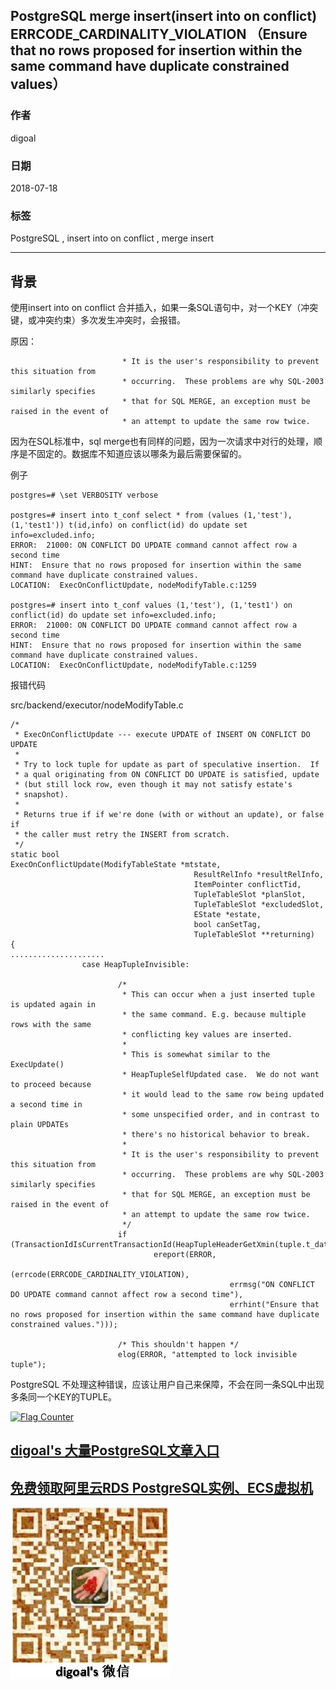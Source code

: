 ## PostgreSQL merge insert(insert into on conflict) ERRCODE_CARDINALITY_VIOLATION （Ensure that no rows proposed for insertion within the same command have duplicate constrained values）  
                                                           
### 作者                                                           
digoal                                                           
                                                           
### 日期                                                           
2018-07-18                                                         
                                                           
### 标签                                                           
PostgreSQL , insert into on conflict , merge insert       
                                                           
----                                                           
                                                           
## 背景        
使用insert into on conflict 合并插入，如果一条SQL语句中，对一个KEY（冲突键，或冲突约束）多次发生冲突时，会报错。  
  
原因：  
  
```  
                         * It is the user's responsibility to prevent this situation from  
                         * occurring.  These problems are why SQL-2003 similarly specifies  
                         * that for SQL MERGE, an exception must be raised in the event of  
                         * an attempt to update the same row twice.  
```  
  
因为在SQL标准中，sql merge也有同样的问题，因为一次请求中对行的处理，顺序是不固定的。数据库不知道应该以哪条为最后需要保留的。  
  
例子  
  
```  
postgres=# \set VERBOSITY verbose  
  
postgres=# insert into t_conf select * from (values (1,'test'), (1,'test1')) t(id,info) on conflict(id) do update set info=excluded.info;  
ERROR:  21000: ON CONFLICT DO UPDATE command cannot affect row a second time  
HINT:  Ensure that no rows proposed for insertion within the same command have duplicate constrained values.  
LOCATION:  ExecOnConflictUpdate, nodeModifyTable.c:1259  
  
postgres=# insert into t_conf values (1,'test'), (1,'test1') on conflict(id) do update set info=excluded.info;  
ERROR:  21000: ON CONFLICT DO UPDATE command cannot affect row a second time  
HINT:  Ensure that no rows proposed for insertion within the same command have duplicate constrained values.  
LOCATION:  ExecOnConflictUpdate, nodeModifyTable.c:1259  
```  
  
报错代码  
  
src/backend/executor/nodeModifyTable.c  
  
```  
/*  
 * ExecOnConflictUpdate --- execute UPDATE of INSERT ON CONFLICT DO UPDATE  
 *  
 * Try to lock tuple for update as part of speculative insertion.  If  
 * a qual originating from ON CONFLICT DO UPDATE is satisfied, update  
 * (but still lock row, even though it may not satisfy estate's  
 * snapshot).  
 *  
 * Returns true if if we're done (with or without an update), or false if  
 * the caller must retry the INSERT from scratch.  
 */  
static bool  
ExecOnConflictUpdate(ModifyTableState *mtstate,  
                                         ResultRelInfo *resultRelInfo,  
                                         ItemPointer conflictTid,  
                                         TupleTableSlot *planSlot,  
                                         TupleTableSlot *excludedSlot,  
                                         EState *estate,  
                                         bool canSetTag,  
                                         TupleTableSlot **returning)  
{  
.....................  
                case HeapTupleInvisible:  
  
                        /*  
                         * This can occur when a just inserted tuple is updated again in  
                         * the same command. E.g. because multiple rows with the same  
                         * conflicting key values are inserted.  
                         *  
                         * This is somewhat similar to the ExecUpdate()  
                         * HeapTupleSelfUpdated case.  We do not want to proceed because  
                         * it would lead to the same row being updated a second time in  
                         * some unspecified order, and in contrast to plain UPDATEs  
                         * there's no historical behavior to break.  
                         *  
                         * It is the user's responsibility to prevent this situation from  
                         * occurring.  These problems are why SQL-2003 similarly specifies  
                         * that for SQL MERGE, an exception must be raised in the event of  
                         * an attempt to update the same row twice.  
                         */  
                        if (TransactionIdIsCurrentTransactionId(HeapTupleHeaderGetXmin(tuple.t_data)))  
                                ereport(ERROR,  
                                                (errcode(ERRCODE_CARDINALITY_VIOLATION),  
                                                 errmsg("ON CONFLICT DO UPDATE command cannot affect row a second time"),  
                                                 errhint("Ensure that no rows proposed for insertion within the same command have duplicate constrained values.")));  
  
                        /* This shouldn't happen */  
                        elog(ERROR, "attempted to lock invisible tuple");  
```  
  
PostgreSQL 不处理这种错误，应该让用户自己来保障，不会在同一条SQL中出现多条同一个KEY的TUPLE。  
  
  
    
  
<a rel="nofollow" href="http://info.flagcounter.com/h9V1"  ><img src="http://s03.flagcounter.com/count/h9V1/bg_FFFFFF/txt_000000/border_CCCCCC/columns_2/maxflags_12/viewers_0/labels_0/pageviews_0/flags_0/"  alt="Flag Counter"  border="0"  ></a>  
  
  
  
  
  
  
## [digoal's 大量PostgreSQL文章入口](https://github.com/digoal/blog/blob/master/README.md "22709685feb7cab07d30f30387f0a9ae")
  
  
## [免费领取阿里云RDS PostgreSQL实例、ECS虚拟机](https://free.aliyun.com/ "57258f76c37864c6e6d23383d05714ea")
  
  
![digoal's weixin](../pic/digoal_weixin.jpg "f7ad92eeba24523fd47a6e1a0e691b59")
  
